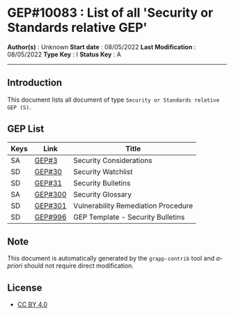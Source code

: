 # GEP#10083 : List of all 'Security or Standards relative GEP'

__Author(s)__ : Unknown
__Start date__ : 08/05/2022
__Last Modification__ : 08/05/2022
__Type Key__ : I
__Status Key__ : A

----------------------

## Introduction

This document lists all document of type `Security or Standards relative GEP (S)`.


## GEP List

| Keys | Link | Title |
|-|-|-|
| SA | [GEP#3](./gep-3.md) | Security Considerations |
| SD | [GEP#30](./gep-30.md) | Security Watchlist |
| SD | [GEP#31](./gep-31.md) | Security Bulletins |
| SA | [GEP#300](./gep-300.md) | Security Glossary |
| SD | [GEP#301](./gep-301.md) | Vulnerability Remediation Procedure |
| SD | [GEP#996](./gep-996.md) | GEP Template - Security Bulletins |
## Note

This document is automatically generated by the `grapp-contrib` tool and _a-priori_ should not require direct modification.


## License

- [CC BY 4.0](https://creativecommons.org/licenses/by/4.0/)
